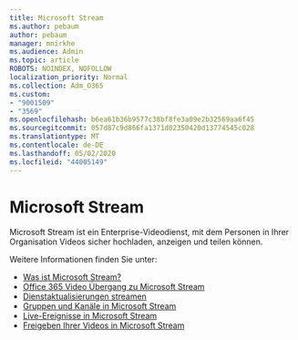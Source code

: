 ```yaml
---
title: Microsoft Stream
ms.author: pebaum
author: pebaum
manager: mnirkhe
ms.audience: Admin
ms.topic: article
ROBOTS: NOINDEX, NOFOLLOW
localization_priority: Normal
ms.collection: Adm_O365
ms.custom:
- "9001509"
- "3569"
ms.openlocfilehash: b6ea61b36b9577c38bf8fe3a09e2b32569aa6f45
ms.sourcegitcommit: 057d87c9d866fa1371d02350420d13774545c028
ms.translationtype: MT
ms.contentlocale: de-DE
ms.lasthandoff: 05/02/2020
ms.locfileid: "44005149"
---
```

# <a name="microsoft-stream"></a>Microsoft Stream

Microsoft Stream ist ein Enterprise-Videodienst, mit dem Personen in Ihrer Organisation Videos sicher hochladen, anzeigen und teilen können. 

Weitere Informationen finden Sie unter:

- [Was ist Microsoft Stream?](https://docs.microsoft.com/stream/overview)
- [Office 365 Video Übergang zu Microsoft Stream](https://docs.microsoft.com/stream/migrate-from-office-365)
- [Dienstaktualisierungen streamen](https://techcommunity.microsoft.com/t5/microsoft-stream-service-updates/bd-p/StreamAnnouncements)
- [Gruppen und Kanäle in Microsoft Stream](https://docs.microsoft.com/stream/groups-channels-organization)
- [Live-Ereignisse in Microsoft Stream](https://docs.microsoft.com/stream/live-event-overview)
- [Freigeben Ihrer Videos in Microsoft Stream](https://docs.microsoft.com/stream/portal-share-video)

